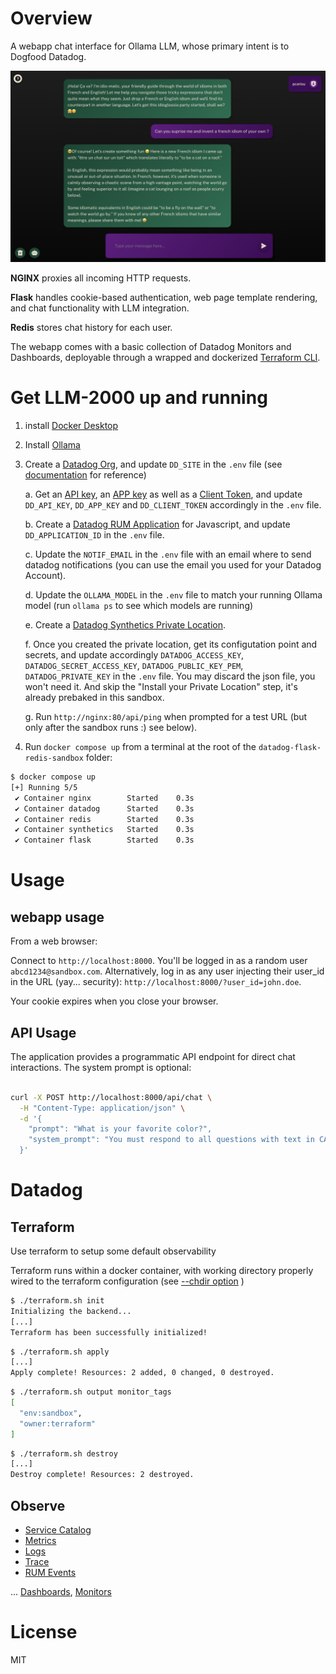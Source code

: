# Overview

A webapp chat interface for Ollama LLM, whose primary intent is to Dogfood Datadog.

![app overview](/app.png)

**NGINX** proxies all incoming HTTP requests.

**Flask** handles cookie-based authentication, web page template rendering, and chat functionality with LLM integration.

**Redis** stores chat history for each user.

The webapp comes with a basic collection of Datadog Monitors and Dashboards, deployable through a wrapped and dockerized [Terraform CLI](https://developer.hashicorp.com/terraform/cli/commands). 



# Get LLM-2000 up and running

1. install [Docker Desktop](https://www.docker.com/products/docker-desktop/)

2. Install [Ollama](https://ollama.ai/download)

3. Create a [Datadog Org](https://app.datadoghq.com/signup), and update `DD_SITE` in the `.env` file (see [documentation](https://docs.datadoghq.com/getting_started/site/#access-the-datadog-site) for reference)

    a. Get an [API key](https://app.datadoghq.com/organization-settings/api-keys), an [APP key](https://app.datadoghq.com/organization-settings/application-keys) as well as a [Client Token](https://app.datadoghq.com/organization-settings/client-tokens), and update `DD_API_KEY`, `DD_APP_KEY` and `DD_CLIENT_TOKEN` accordingly in the `.env` file.

    b. Create a [Datadog RUM Application](https://app.datadoghq.com/rum/application/create) for Javascript, and update `DD_APPLICATION_ID` in the `.env` file.

    c. Update the `NOTIF_EMAIL` in the `.env` file with an email where to send datadog notifications (you can use the email you used for your Datadog Account).

    d. Update the `OLLAMA_MODEL` in the `.env` file to match your running Ollama model (run `ollama ps` to see which models are running)

    e. Create a [Datadog Synthetics Private Location](https://app.datadoghq.com/synthetics/settings/private-locations).
    
    f. Once you created the private location, get its configutation point and secrets, and update accordingly `DATADOG_ACCESS_KEY`, `DATADOG_SECRET_ACCESS_KEY`, `DATADOG_PUBLIC_KEY_PEM`, `DATADOG_PRIVATE_KEY` in the `.env` file. You may discard the json file, you won't need it. And skip the "Install your Private Location" step, it's already prebaked in this sandbox.
        
    g. Run `http://nginx:80/api/ping` when prompted for a test URL (but only after the sandbox runs :) see below).


4. Run `docker compose up` from a terminal at the root of the `datadog-flask-redis-sandbox` folder:

```bash
$ docker compose up   
[+] Running 5/5
 ✔ Container nginx        Started    0.3s 
 ✔ Container datadog      Started    0.3s 
 ✔ Container redis        Started    0.3s
 ✔ Container synthetics   Started    0.3s
 ✔ Container flask        Started    0.3s
```


# Usage

## webapp usage
From a web browser:

Connect to `http://localhost:8000`. You'll be logged in as a random user `abcd1234@sandbox.com`. Alternatively, log in as any user injecting their user_id in the URL (yay... security): `http://localhost:8000/?user_id=john.doe`.

Your cookie expires when you close your browser.

## API Usage

The application provides a programmatic API endpoint for direct chat interactions. The system prompt is optional:

```bash

curl -X POST http://localhost:8000/api/chat \
  -H "Content-Type: application/json" \
  -d '{
    "prompt": "What is your favorite color?",
    "system_prompt": "You must respond to all questions with text in CAPITAL LETTERS only."
  }'
```



# Datadog


## Terraform

Use terraform to setup some default observability

Terraform runs within a docker container, with working directory properly wired to the terraform configuration (see [--chdir option](https://developer.hashicorp.com/terraform/cli/commands#switching-working-directory-with-chdir) )

``` bash
$ ./terraform.sh init
Initializing the backend...
[...]
Terraform has been successfully initialized!
```

``` bash
$ ./terraform.sh apply
[...]
Apply complete! Resources: 2 added, 0 changed, 0 destroyed.
```

``` bash
$ ./terraform.sh output monitor_tags
[
  "env:sandbox",
  "owner:terraform"
]
```

``` bash
$ ./terraform.sh destroy
[...]
Destroy complete! Resources: 2 destroyed.
```

## Observe

* [Service Catalog](https://app.datadoghq.com/metric/summary?tags=env%3Asandbox)
* [Metrics](https://app.datadoghq.com/metric/summary)
* [Logs](https://app.datadoghq.com/logs?query=env%3Asandbox)
* [Trace](https://app.datadoghq.com/apm/traces?query=%40_top_level%3A1%20env%3Asandbox)
* [RUM Events](https://app.datadoghq.com/rum/explorer?query=%40type%3Asession)

... [Dashboards](https://app.datadoghq.com/dashboard/lists), [Monitors](https://app.datadoghq.com/monitors#recommended?q=integration:Redis&p=1)



# License

MIT

